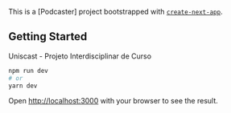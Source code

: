 This is a [Podcaster] project bootstrapped with [`create-next-app`](https://github.com/vercel/next.js/tree/canary/packages/create-next-app).

## Getting Started

Uniscast - Projeto Interdisciplinar de Curso

```bash
npm run dev
# or
yarn dev
```

Open [http://localhost:3000](http://localhost:3000) with your browser to see the result.
